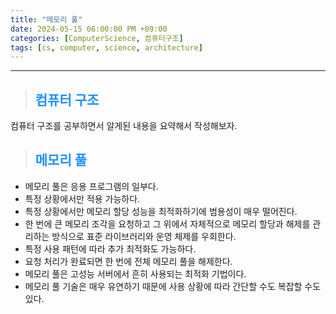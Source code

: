 ```yaml
---
title: "메모리 풀"
date: 2024-05-15 06:00:00 PM +09:00
categories: [ComputerScience, 컴퓨터구조]
tags: [cs, computer, science, architecture]
---
```

***

>## <span style='color:#1E90FF'>컴퓨터 구조</span>
컴퓨터 구조를 공부하면서 알게된 내용을 요약해서 작성해보자. <br>

>## <span style='color:#1E90FF'>메모리 풀</span>
- 메모리 풀은 응용 프로그램의 일부다. <br>
- 특정 상황에서만 적용 가능하다. <br>
- 특정 상황에서만 메모리 할당 성능을 최적화하기에 범용성이 매우 떨어진다. <br>
- 한 번에 큰 메모리 조각을 요청하고 그 위에서 자체적으로 메모리 할당과 해제를 관리하는 방식으로 표준 라이브러리와 운영 체제를 우회한다. <br>
- 특정 사용 패턴에 따라 추가 최적화도 가능하다. <br>
- 요청 처리가 완료되면 한 번에 전체 메모리 풀을 해제한다. <br>
- 메모리 풀은 고성능 서버에서 흔히 사용되는 최적화 기법이다. <br>
- 메모리 풀 기술은 매우 유연하기 때문에 사용 상황에 따라 간단할 수도 복잡할 수도 있다. <br>
